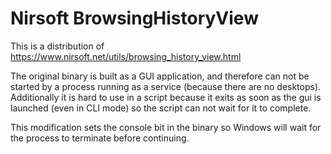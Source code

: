 # Nirsoft BrowsingHistoryView

This is a distribution of https://www.nirsoft.net/utils/browsing_history_view.html

The original binary is built as a GUI application, and therefore can
not be started by a process running as a service (because there are no
desktops). Additionally it is hard to use in a script because it exits
as soon as the gui is launched (even in CLI mode) so the script can
not wait for it to complete.

This modification sets the console bit in the binary so Windows will
wait for the process to terminate before continuing.
